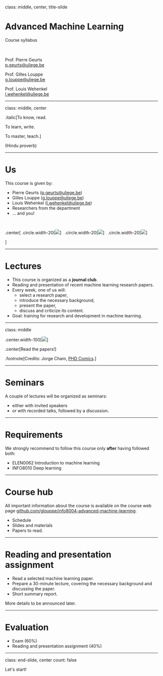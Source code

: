 class: middle, center, title-slide

# Advanced Machine Learning

Course syllabus

<br><br>
Prof. Pierre Geurts<br>
[p.geurts@uliege.be](p.geurts@uliege.be)<br>

Prof. Gilles Louppe<br>
[g.louppe@uliege.be](g.louppe@uliege.be)<br>

Prof. Louis Wehenkel<br>
[l.wehenkel@uliege.be](l.wehenkel@uliege.be)

---

class: middle, center

.italic[To know, read.

To learn, write.

To master, teach.]

(Hindu proverb)

---

# Us

This course is given by:
- Pierre Geurts ([p.geurts@uliege.be](p.geurts@uliege.be))
- Gilles Louppe ([g.louppe@uliege.be](mailto:g.louppe@uliege.be))
- Louis Wehenkel ([l.wehenkel@uliege.be](l.wehenkel@uliege.be))
- Researchers from the department
- ... and you!

<br>

.center[
.circle.width-20[![](figures/outline/pierre.jpg)] &nbsp;
.circle.width-20[![](figures/outline/gilles.jpg)] &nbsp;
.circle.width-20[![](figures/outline/louis.jpg)] 

]

---

# Lectures

- This course is organized as a **journal club**.
- Reading and presentation of recent machine learning research papers.
- Every week, one of us will:
    - select a research paper,
    - introduce the necessary background,
    - present the paper,
    - discuss and criticize its content.
- Goal: training for research and development in machine learning.

---

class: middle

.center.width-100[![](figures/outline/phd011108s.gif)]

.center[Read the papers!]

.footnote[Credits: Jorge Cham, [PHD Comics](http://phdcomics.com/comics/archive.php?comicid=963).]

---

# Seminars

A couple of lectures will be organized as seminars:
- either with invited speakers
- or with recorded talks, followed by a discussion.

---

# Requirements

We strongly recommend to follow this course only **after** having followed both:

- ELEN0062 Introduction to machine learning
- INFO8010 Deep learning

---

# Course hub

All important information about the course is available on the course web page [github.com/glouppe/info8004-advanced-machine-learning](https://github.com/glouppe/info8004-advanced-machine-learning).
- Schedule
- Slides and materials
- Papers to read.

---

# Reading and presentation assignment

- Read a selected machine learning paper.
- Prepare a 30-minute lecture, covering the necessary background and discussing the paper.
- Short summary report.

More details to be announced later.

---

# Evaluation

- Exam (60%)
- Reading and presentation assignment (40%)

---

class: end-slide, center
count: false

Let's start!
